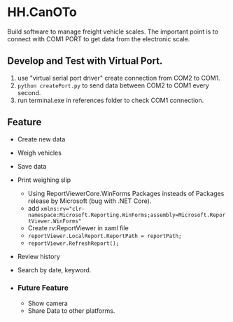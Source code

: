 # HH.CanOTo
Build software to manage freight vehicle scales.
The important point is to connect with COM1 PORT to get data from the electronic scale.
## Develop and Test with Virtual Port.
1. use "virtual serial port driver" create connection from COM2 to COM1.
2. `python createPort.py` to send data between COM2 to COM1 every second.
3. run terminal.exe in references folder to check COM1 connection.
## Feature
- Create new data
- Weigh vehicles
- Save data
- Print weighing slip
    - Using ReportViewerCore.WinForms Packages insteads of Packages release by Microsoft (bug with .NET Core).
    - add `xmlns:rv="clr-namespace:Microsoft.Reporting.WinForms;assembly=Microsoft.ReportViewer.WinForms"`
    - Create rv:ReportViewer in xaml file
    - ` reportViewer.LocalReport.ReportPath = reportPath; `
    - ` reportViewer.RefreshReport(); `
- Review history
- Search by date, keyword.

- ### Future Feature
  - Show camera
  - Share Data to other platforms.
